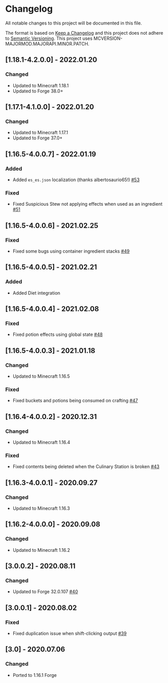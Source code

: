 # Changelog
All notable changes to this project will be documented in this file.

The format is based on [Keep a Changelog](http://keepachangelog.com/en/1.0.0/) and this project does not adhere to [Semantic Versioning](http://semver.org/spec/v2.0.0.html).
This project uses MCVERSION-MAJORMOD.MAJORAPI.MINOR.PATCH.

## [1.18.1-4.2.0.0] - 2022.01.20
### Changed
- Updated to Minecraft 1.18.1
- Updated to Forge 38.0+

## [1.17.1-4.1.0.0] - 2022.01.20
### Changed
- Updated to Minecraft 1.17.1
- Updated to Forge 37.0+

## [1.16.5-4.0.0.7] - 2022.01.19
### Added
- Added `es_es.json` localization (thanks albertosaurio65!) [#53](https://github.com/TheIllusiveC4/CulinaryConstruct/pull/53)
### Fixed
- Fixed Suspicious Stew not applying effects when used as an ingredient [#51](https://github.com/TheIllusiveC4/CulinaryConstruct/issues/51)

## [1.16.5-4.0.0.6] - 2021.02.25
### Fixed
- Fixed some bugs using container ingredient stacks [#49](https://github.com/TheIllusiveC4/CulinaryConstruct/issues/49)

## [1.16.5-4.0.0.5] - 2021.02.21
### Added
- Added Diet integration

## [1.16.5-4.0.0.4] - 2021.02.08
### Fixed
- Fixed potion effects using global state [#48](https://github.com/TheIllusiveC4/CulinaryConstruct/issues/48)

## [1.16.5-4.0.0.3] - 2021.01.18
### Changed
- Updated to Minecraft 1.16.5
### Fixed
- Fixed buckets and potions being consumed on crafting [#47](https://github.com/TheIllusiveC4/CulinaryConstruct/issues/47)

## [1.16.4-4.0.0.2] - 2020.12.31
### Changed
- Updated to Minecraft 1.16.4
### Fixed
- Fixed contents being deleted when the Culinary Station is broken [#43](https://github.com/TheIllusiveC4/CulinaryConstruct/issues/43)

## [1.16.3-4.0.0.1] - 2020.09.27
### Changed
- Updated to Minecraft 1.16.3

## [1.16.2-4.0.0.0] - 2020.09.08
### Changed
- Updated to Minecraft 1.16.2

## [3.0.0.2] - 2020.08.11
### Changed
- Updated to Forge 32.0.107 [#40](https://github.com/TheIllusiveC4/CulinaryConstruct/pull/40)

## [3.0.0.1] - 2020.08.02
### Fixed
- Fixed duplication issue when shift-clicking output [#39](https://github.com/TheIllusiveC4/CulinaryConstruct/issues/39)

## [3.0] - 2020.07.06
### Changed
- Ported to 1.16.1 Forge